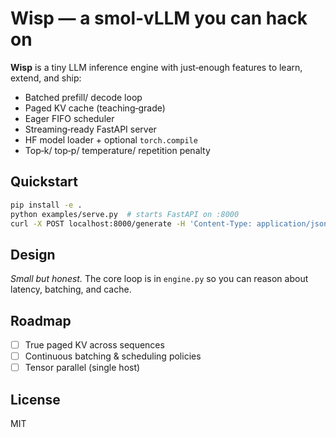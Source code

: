 # Wisp — a smol‑vLLM you can hack on

**Wisp** is a tiny LLM inference engine with just‑enough features to learn, extend, and ship:

- Batched prefill/ decode loop
- Paged KV cache (teaching‑grade)
- Eager FIFO scheduler
- Streaming‑ready FastAPI server
- HF model loader + optional `torch.compile`
- Top‑k/ top‑p/ temperature/ repetition penalty

## Quickstart
```bash
pip install -e .
python examples/serve.py  # starts FastAPI on :8000
curl -X POST localhost:8000/generate -H 'Content-Type: application/json'   -d '{"prompts":["hello"],"params":{"max_tokens":16}}'
```

## Design
*Small but honest.* The core loop is in `engine.py` so you can reason about latency, batching, and cache.

## Roadmap
- [ ] True paged KV across sequences
- [ ] Continuous batching & scheduling policies
- [ ] Tensor parallel (single host)

## License
MIT
